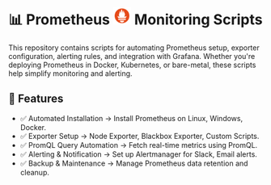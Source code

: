 # 📊 Prometheus <img src="../Assets/pics/icons8-prometheus-48.svg" width="35"> Monitoring Scripts

This repository contains scripts for automating Prometheus setup, exporter configuration, alerting rules, and integration with Grafana. Whether you're deploying Prometheus in Docker, Kubernetes, or bare-metal, these scripts help simplify monitoring and alerting.

## 🚀 Features

- ✅ Automated Installation → Install Prometheus on Linux, Windows, Docker.
- ✅ Exporter Setup → Node Exporter, Blackbox Exporter, Custom Scripts.
- ✅ PromQL Query Automation → Fetch real-time metrics using PromQL.
- ✅ Alerting & Notification → Set up Alertmanager for Slack, Email alerts.
- ✅ Backup & Maintenance → Manage Prometheus data retention and cleanup.